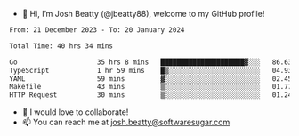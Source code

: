- 👋 Hi, I’m Josh Beatty (@jbeatty88), welcome to my GitHub profile!

<!--START_SECTION:waka-->

```txt
From: 21 December 2023 - To: 20 January 2024

Total Time: 40 hrs 34 mins

Go                    35 hrs 8 mins   █████████████████████▓░░░   86.63 %
TypeScript            1 hr 59 mins    █▒░░░░░░░░░░░░░░░░░░░░░░░   04.93 %
YAML                  59 mins         ▓░░░░░░░░░░░░░░░░░░░░░░░░   02.45 %
Makefile              43 mins         ▒░░░░░░░░░░░░░░░░░░░░░░░░   01.77 %
HTTP Request          30 mins         ▒░░░░░░░░░░░░░░░░░░░░░░░░   01.24 %
```

<!--END_SECTION:waka-->

- 💞️ I would love to collaborate!
- 📫 You can reach me at josh.beatty@softwaresugar.com

<!---
jbeatty88/jbeatty88 is a ✨ special ✨ repository because its `README.md` (this file) appears on your GitHub profile.
You can click the Preview link to take a look at your changes.
--->
